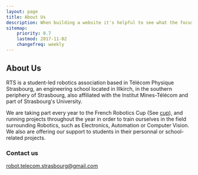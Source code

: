```yaml
---
layout: page
title: About Us
description: When building a website it's helpful to see what the focus of your site is. This page is an example of how to show a website's focus.
sitemap:
    priority: 0.7
    lastmod: 2017-11-02
    changefreq: weekly
---
```

## About Us
RTS is a student-led robotics association based in Télécom Physique Strasbourg, an engineering school located in Illkirch, in the southern periphery of Strasbourg, also affiliated with the Institut Mines-Télécom and part of Strasbourg's University.

We are taking part every year to the French Robotics Cup (See [cup](/cup/)), and running projects throughout the year in order to train ourselves in the field surrounding Robotics, such as Electronics, Automation or Computer Vision. We also are offering our support to students in their personnal or school-related projects.


### Contact us
[robot.telecom.strasbourg@gmail.com](mailto:robot.telecom.strasbourg@gmail.com)
